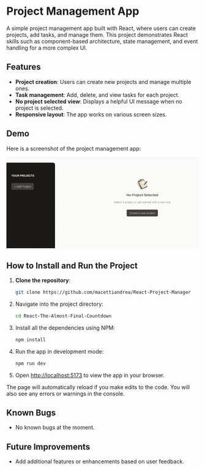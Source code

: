 # Project Management App

A simple project management app built with React, where users can create projects, add tasks, and manage them. This project demonstrates React skills such as component-based architecture, state management, and event handling for a more complex UI.

## Features

- **Project creation**: Users can create new projects and manage multiple ones.
- **Task management**: Add, delete, and view tasks for each project.
- **No project selected view**: Displays a helpful UI message when no project is selected.
- **Responsive layout**: The app works on various screen sizes.

## Demo

Here is a screenshot of the project management app:

![Project Management App Screenshot](https://github.com/macettiandrea/React-Project-Manager/blob/main/Screenshot/Screenshot.png)

## How to Install and Run the Project

1. **Clone the repository**:

   ```bash
   git clone https://github.com/macettiandrea/React-Project-Manager

   ```

2. Navigate into the project directory:

   ```bash
   cd React-The-Almost-Final-Countdown
   ```

3. Install all the dependencies using NPM:

   ```bash
   npm install
   ```

4. Run the app in development mode:

   ```bash
   npm run dev
   ```

5. Open [http://localhost:5173](http://localhost:5173) to view the app in your browser.

The page will automatically reload if you make edits to the code. You will also see any errors or warnings in the console.

## Known Bugs

- No known bugs at the moment.

## Future Improvements

- Add additional features or enhancements based on user feedback.
